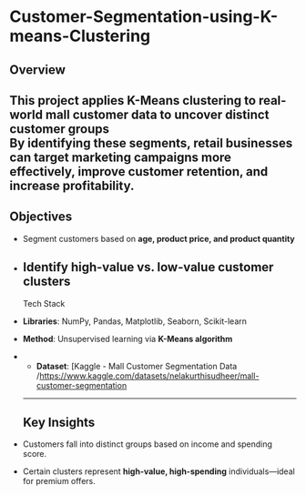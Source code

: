 # Customer-Segmentation-using-K-means-Clustering
## Overview
This project applies **K-Means clustering** to real-world mall customer data to uncover **distinct customer groups**  
By identifying these segments, retail businesses can **target marketing campaigns more effectively**, improve **customer retention**, and **increase profitability**.
------
## Objectives
- Segment customers based on **age, product price, and product quantity**
- Identify **high-value vs. low-value** customer clusters
  -----
  Tech Stack
- **Libraries**: NumPy, Pandas, Matplotlib, Seaborn, Scikit-learn
- **Method**: Unsupervised learning via **K-Means algorithm**
- - **Dataset**: [Kaggle - Mall Customer Segmentation Data /https://www.kaggle.com/datasets/nelakurthisudheer/mall-customer-segmentation

  ------
  ## Key Insights
- Customers fall into distinct groups based on income and spending score.
- Certain clusters represent **high-value, high-spending** individuals—ideal for premium offers.
